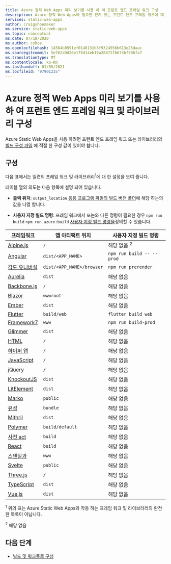 ```yaml
---
title: Azure 정적 Web Apps 미리 보기를 사용 하 여 프런트 엔드 프레임 워크 구성
description: Azure 정적 Web Apps에 필요한 인기 있는 프런트 엔드 프레임 워크에 대 한 설정
services: static-web-apps
author: craigshoemaker
ms.service: static-web-apps
ms.topic: conceptual
ms.date: 07/18/2020
ms.author: cshoe
ms.openlocfilehash: 14564b0591ef0146131b3f9324556b613e25daac
ms.sourcegitcommit: 5e762a9d26e179d14eb19a28872fb673bf306fa7
ms.translationtype: MT
ms.contentlocale: ko-KR
ms.lasthandoff: 01/05/2021
ms.locfileid: "97901235"
---
```

# <a name="configure-front-end-frameworks-and-libraries-with-azure-static-web-apps-preview"></a>Azure 정적 Web Apps 미리 보기를 사용 하 여 프런트 엔드 프레임 워크 및 라이브러리 구성

Azure Static Web Apps을 사용 하려면 프런트 엔드 프레임 워크 또는 라이브러리의 [빌드 구성 파일](github-actions-workflow.md) 에 적절 한 구성 값이 있어야 합니다.

## <a name="configuration"></a>구성

다음 표에서는 일련의 프레임 워크 및 라이브러리<sup>1</sup>에 대 한 설정을 보여 줍니다.

테이블 열의 의도는 다음 항목에 설명 되어 있습니다.

- **출력 위치**: `output_location` [응용 프로그램 파일의 빌드 버전 폴더](github-actions-workflow.md#build-and-deploy)에 해당 하는의 값을 나열 합니다.

- **사용자 지정 빌드 명령**: 프레임 워크에서 또는와 다른 명령이 필요한 경우 `npm run build` `npm run azure:build` [사용자 지정 빌드 명령을](github-actions-workflow.md#custom-build-commands)정의할 수 있습니다.

| 프레임워크 | 앱 아티팩트 위치 | 사용자 지정 빌드 명령 |
|--|--|--|
| [Alpine.js](https://github.com/alpinejs/alpine/) | `/` | 해당 없음 <sup>2</sup> |
| [Angular](https://angular.io/) | `dist/<APP_NAME>` | `npm run build -- --prod` |
| [각도 유니버설](https://angular.io/guide/universal) | `dist/<APP_NAME>/browser` | `npm run prerender` |
| [Aurelia](https://aurelia.io/) | `dist` | 해당 없음 |
| [Backbone.js](https://backbonejs.org/) | `/` | 해당 없음 |
| [Blazor](https://dotnet.microsoft.com/apps/aspnet/web-apps/blazor) | `wwwroot` | 해당 없음 |
| [Ember](https://emberjs.com/) | `dist` | 해당 없음 |
| [Flutter](https://flutter.dev/) | `build/web` | `flutter build web` |
| [Framework7](https://framework7.io/) | `www` | `npm run build-prod` |
| [Glimmer](https://glimmerjs.com/) | `dist` | 해당 없음 |
| [HTML](https://developer.mozilla.org/docs/Web/HTML) | `/` | 해당 없음 |
| [하이퍼 앱](https://hyperapp.dev/) | `/` | 해당 없음 |
| [JavaScript](https://developer.mozilla.org/docs/Web/javascript) | `/` | 해당 없음 |
| [jQuery](https://jquery.com/) | `/` | 해당 없음 |
| [KnockoutJS](https://knockoutjs.com/) | `dist` | 해당 없음 |
| [LitElement](https://lit-element.polymer-project.org/) | `dist` | 해당 없음 |
| [Marko](https://markojs.com/) | `public` | 해당 없음 |
| [유성](https://www.meteor.com/) | `bundle` | 해당 없음 |
| [Mithril](https://mithril.js.org/) | `dist` | 해당 없음 |
| [Polymer](https://www.polymer-project.org/) | `build/default` | 해당 없음 |
| [사전 act](https://preactjs.com/) | `build` | 해당 없음 |
| [React](https://reactjs.org/) | `build` | 해당 없음 |
| [스텐실과](https://stenciljs.com/) | `www` | 해당 없음 |
| [Svelte](https://svelte.dev/) | `public` | 해당 없음 |
| [Three.js](https://threejs.org/) | `/` | 해당 없음 |
| [TypeScript](https://www.typescriptlang.org/) | `dist` | 해당 없음 |
| [Vue.js](https://vuejs.org/) | `dist` | 해당 없음 |

<sup>1</sup> 위의 표는 Azure Static Web Apps와 작동 하는 프레임 워크 및 라이브러리의 완전 한 목록이 아닙니다.

<sup>2</sup> 해당 없음

## <a name="next-steps"></a>다음 단계

- [빌드 및 워크플로 구성](github-actions-workflow.md)
